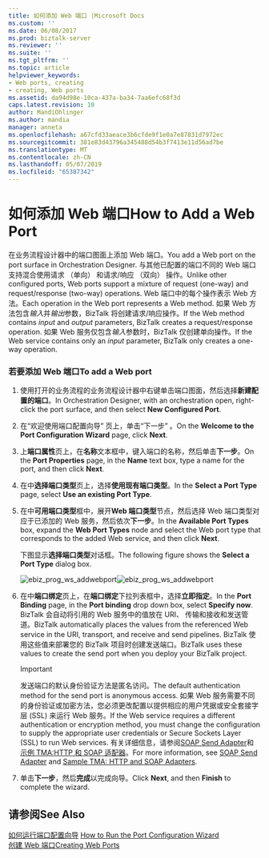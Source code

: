 ```yaml
---
title: 如何添加 Web 端口 |Microsoft Docs
ms.custom: ''
ms.date: 06/08/2017
ms.prod: biztalk-server
ms.reviewer: ''
ms.suite: ''
ms.tgt_pltfrm: ''
ms.topic: article
helpviewer_keywords:
- Web ports, creating
- creating, Web ports
ms.assetid: da94d98e-10ca-437a-ba34-7aa6efc68f3d
caps.latest.revision: 10
author: MandiOhlinger
ms.author: mandia
manager: anneta
ms.openlocfilehash: a67cfd33aeace3b6cfde9f1e0a7e87831d7972ec
ms.sourcegitcommit: 381e83d43796a345488d54b3f7413e11d56ad7be
ms.translationtype: MT
ms.contentlocale: zh-CN
ms.lasthandoff: 05/07/2019
ms.locfileid: "65387342"
---
```

# <a name="how-to-add-a-web-port"></a><span data-ttu-id="4f037-102">如何添加 Web 端口</span><span class="sxs-lookup"><span data-stu-id="4f037-102">How to Add a Web Port</span></span>
<span data-ttu-id="4f037-103">在业务流程设计器中的端口图面上添加 Web 端口。</span><span class="sxs-lookup"><span data-stu-id="4f037-103">You add a Web port on the port surface in Orchestration Designer.</span></span> <span data-ttu-id="4f037-104">与其他已配置的端口不同的 Web 端口支持混合使用请求 （单向） 和请求/响应 （双向） 操作。</span><span class="sxs-lookup"><span data-stu-id="4f037-104">Unlike other configured ports, Web ports support a mixture of request (one-way) and request/response (two-way) operations.</span></span> <span data-ttu-id="4f037-105">Web 端口中的每个操作表示 Web 方法。</span><span class="sxs-lookup"><span data-stu-id="4f037-105">Each operation in the Web port represents a Web method.</span></span> <span data-ttu-id="4f037-106">如果 Web 方法包含*输入*并*输出*参数，BizTalk 将创建请求/响应操作。</span><span class="sxs-lookup"><span data-stu-id="4f037-106">If the Web method contains *input* and *output* parameters, BizTalk creates a request/response operation.</span></span> <span data-ttu-id="4f037-107">如果 Web 服务仅包含*输入*参数时，BizTalk 仅创建单向操作。</span><span class="sxs-lookup"><span data-stu-id="4f037-107">If the Web service contains only an *input* parameter, BizTalk only creates a one-way operation.</span></span>  
  
### <a name="to-add-a-web-port"></a><span data-ttu-id="4f037-108">若要添加 Web 端口</span><span class="sxs-lookup"><span data-stu-id="4f037-108">To add a Web port</span></span>  
  
1.  <span data-ttu-id="4f037-109">使用打开的业务流程的业务流程设计器中右键单击端口图面，然后选择**新建配置的端口**。</span><span class="sxs-lookup"><span data-stu-id="4f037-109">In Orchestration Designer, with an orchestration open, right-click the port surface, and then select **New Configured Port**.</span></span>  
  
2.  <span data-ttu-id="4f037-110">在“欢迎使用端口配置向导”  页上，单击“下一步” 。</span><span class="sxs-lookup"><span data-stu-id="4f037-110">On the **Welcome to the Port Configuration Wizard** page, click **Next**.</span></span>  
  
3.  <span data-ttu-id="4f037-111">上**端口属性**页上，在**名称**文本框中，键入端口的名称，然后单击**下一步**。</span><span class="sxs-lookup"><span data-stu-id="4f037-111">On the **Port Properties** page, in the **Name** text box, type a name for the port, and then click **Next**.</span></span>  
  
4.  <span data-ttu-id="4f037-112">在中**选择端口类型**页上，选择**使用现有端口类型**。</span><span class="sxs-lookup"><span data-stu-id="4f037-112">In the **Select a Port Type** page, select **Use an existing Port Type**.</span></span>  
  
5.  <span data-ttu-id="4f037-113">在中**可用端口类型**框中，展开**Web 端口类型**节点，然后选择 Web 端口类型对应于已添加的 Web 服务，然后依次**下一步**。</span><span class="sxs-lookup"><span data-stu-id="4f037-113">In the **Available Port Types** box, expand the **Web Port Types** node and select the Web port type that corresponds to the added Web service, and then click **Next**.</span></span>  
  
     <span data-ttu-id="4f037-114">下图显示**选择端口类型**对话框。</span><span class="sxs-lookup"><span data-stu-id="4f037-114">The following figure shows the **Select a Port Type** dialog box.</span></span>  
  
     <span data-ttu-id="4f037-115">![](../core/media/ebiz-prog-ws-addwebport.gif "ebiz_prog_ws_addwebport")</span><span class="sxs-lookup"><span data-stu-id="4f037-115">![](../core/media/ebiz-prog-ws-addwebport.gif "ebiz_prog_ws_addwebport")</span></span>  
  
6.  <span data-ttu-id="4f037-116">在中**端口绑定**页上，在**端口绑定**下拉列表框中，选择**立即指定**。</span><span class="sxs-lookup"><span data-stu-id="4f037-116">In the **Port Binding** page, in the **Port binding** drop down box, select **Specify now**.</span></span> <span data-ttu-id="4f037-117">BizTalk 会自动将引用的 Web 服务中的值放在 URI、 传输和接收和发送管道。</span><span class="sxs-lookup"><span data-stu-id="4f037-117">BizTalk automatically places the values from the referenced Web service in the URI, transport, and receive and send pipelines.</span></span> <span data-ttu-id="4f037-118">BizTalk 使用这些值来部署您的 BizTalk 项目时创建发送端口。</span><span class="sxs-lookup"><span data-stu-id="4f037-118">BizTalk uses these values to create the send port when you deploy your BizTalk project.</span></span>  
  
    > [!IMPORTANT]
    >  <span data-ttu-id="4f037-119">发送端口的默认身份验证方法是匿名访问。</span><span class="sxs-lookup"><span data-stu-id="4f037-119">The default authentication method for the send port is anonymous access.</span></span> <span data-ttu-id="4f037-120">如果 Web 服务需要不同的身份验证或加密方法，您必须更改配置以提供相应的用户凭据或安全套接字层 (SSL) 来运行 Web 服务。</span><span class="sxs-lookup"><span data-stu-id="4f037-120">If the Web service requires a different authentication or encryption method, you must change the configuration to supply the appropriate user credentials or Secure Sockets Layer (SSL) to run Web services.</span></span> <span data-ttu-id="4f037-121">有关详细信息，请参阅[SOAP Send Adapter](../core/soap-send-adapter.md)和[示例 TMA:HTTP 和 SOAP 适配器](../core/sample-tma-http-and-soap-adapters.md)。</span><span class="sxs-lookup"><span data-stu-id="4f037-121">For more information, see [SOAP Send Adapter](../core/soap-send-adapter.md) and [Sample TMA: HTTP and SOAP Adapters](../core/sample-tma-http-and-soap-adapters.md).</span></span>  
  
7.  <span data-ttu-id="4f037-122">单击**下一步**，然后**完成**以完成向导。</span><span class="sxs-lookup"><span data-stu-id="4f037-122">Click **Next**, and then **Finish** to complete the wizard.</span></span>  
  
## <a name="see-also"></a><span data-ttu-id="4f037-123">请参阅</span><span class="sxs-lookup"><span data-stu-id="4f037-123">See Also</span></span>  
 <span data-ttu-id="4f037-124">[如何运行端口配置向导](../core/how-to-run-the-port-configuration-wizard.md) </span><span class="sxs-lookup"><span data-stu-id="4f037-124">[How to Run the Port Configuration Wizard](../core/how-to-run-the-port-configuration-wizard.md) </span></span>  
 [<span data-ttu-id="4f037-125">创建 Web 端口</span><span class="sxs-lookup"><span data-stu-id="4f037-125">Creating Web Ports</span></span>](../core/creating-web-ports.md)
